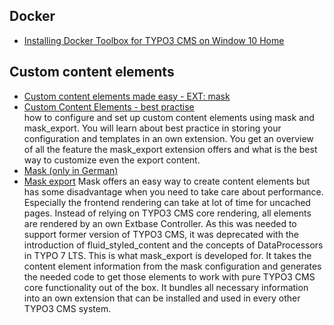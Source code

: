 

## Docker
* [Installing Docker Toolbox for TYPO3 CMS on Window 10 Home](https://youtu.be/6Q0-wlNNK3I)

## Custom content elements
* [Custom content elements made easy - EXT: mask](https://typo3worx.eu/2016/11/typo3-custom-content-elements-made-easy/)
* [Custom Content Elements - best practise](https://www.slideshare.net/cpsitgmbh/cce-custom-content-elements-best-practice)  
  how to configure and set up custom content elements using mask and mask_export. You will learn about best practice in storing your  configuration and templates in an own extension. You get an overview of all the feature the mask_export extension offers and what is the best way to customize even the export content.
* [Mask (only in German)](https://jweiland.net/video-anleitungen/typo3/interessante-typo3-extensions/mask.html)
* [Mask export](https://packagist.org/packages/ichhabrecht/mask-export)
  Mask offers an easy way to create content elements but has some disadvantage when you need to take care about performance. Especially the frontend rendering can take at lot of time for uncached pages. Instead of relying on TYPO3 CMS core rendering, all elements are rendered by an own Extbase Controller. As this was needed to support former version of TYPO3 CMS, it was deprecated with the introduction of fluid_styled_content and the concepts of DataProcessors in TYPO 7 LTS.
This is what mask_export is developed for. It takes the content element information from the mask configuration and generates the needed code to get those elements to work with pure TYPO3 CMS core functionality out of the box. It bundles all necessary information into an own extension that can be installed and used in every other TYPO3 CMS system.

